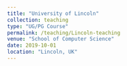 ```yaml
---
title: "University of Lincoln"
collection: teaching
type: "UG/PG Course"
permalink: /teaching/Lincoln-teaching
venue: "School of Computer Science"
date: 2019-10-01
location: "Lincoln, UK"
---
```


<!-- * 2020 - 2021
  * Founder and Programme Lead of MSc in Data Science and Applied Analytics
  * CMP3751 Machine Learning (Module Coordinator)
  * CMP3972 Big Data (Instructor, Lincoln)
  * CMP1902 Programming Fundamentals (Instructor, Lincoln)

 -->
